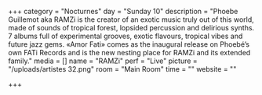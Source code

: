 +++
category = "Nocturnes"
day = "Sunday 10"
description = "Phoebe Guillemot aka RAMZi is the creator of an exotic music truly out of this world, made of sounds of tropical forest, lopsided percussion and delirious synths. 7 albums full of experimental grooves, exotic flavours, tropical vibes and future jazz gems. «Amor Fati» comes as the inaugural release on Phoebé’s own FATi Records and is the new nesting place for RAMZi and its extended family."
media = []
name = "RAMZi"
perf = "Live"
picture = "/uploads/artistes 32.png"
room = "Main Room"
time = ""
website = ""

+++
